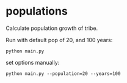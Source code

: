 # populations
Calculate population growth of tribe.

Run with default pop of 20, and 100 years:

`python main.py`

set options manually:

`python main.py --population=20 --years=100`
